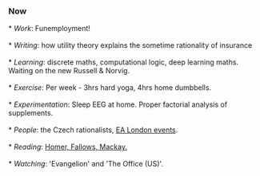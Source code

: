 <h3>Now</h3>
<div>	
	* <i>Work</i>: Funemployment!<br><br>
	* <i>Writing</i>: how utility theory explains the sometime rationality of insurance <br><br>
	* <i>Learning</i>: discrete maths, computational logic, deep learning maths. Waiting on the new Russell & Norvig.<br><br>
	* <i>Exercise</i>: Per week - 3hrs hard yoga, 4hrs home dumbbells.<br><br>
	* <i>Experimentation</i>: Sleep EEG at home. Proper factorial analysis of supplements.<br><br>
	* <i>People</i>: the Czech rationalists, <a href="https://ealondon.com/events">EA London events</a>.<br><br>
	* <i>Reading</i>: <a href="https://www.goodreads.com/review/list/68316850-gavin?shelf=currently-reading">Homer, Fallows, Mackay.</a><br><br>
	* <i>Watching</i>: 'Evangelion' and 'The Office (US)'.
</div>